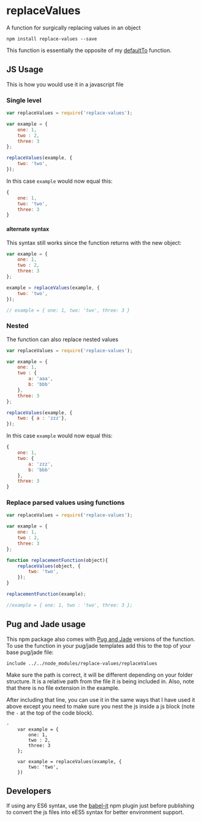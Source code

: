 # replaceValues

A function for surgically replacing values in an object

`````
npm install replace-values --save
`````

This function is essentially the opposite of my [defaultTo](https://www.npmjs.com/package/default-to) function.

## JS Usage

This is how you would use it in a javascript file

### Single level

`````js
var replaceValues = require('replace-values');

var example = {
    one: 1,
    two : 2,
    three: 3
};

replaceValues(example, {
    two: 'two',
});
`````

In this case `example` would now equal this:

`````js
{
    one: 1,
    two: 'two',
    three: 3
}
`````

#### alternate syntax

This syntax still works since the function returns with the new object:

````````````js
var example = {
    one: 1,
    two : 2,
    three: 3
};

example = replaceValues(example, {
    two: 'two',
});

// example = { one: 1, two: 'two', three: 3 }
````````````

### Nested

The function can also replace nested values

`````js
var replaceValues = require('replace-values');

var example = {
    one: 1,
    two : {
        a: 'aaa',
        b: 'bbb'
    },
    three: 3
};

replaceValues(example, {
    two: { a : 'zzz'},
});
`````

In this case `example` would now equal this:

`````js
{
    one: 1,
    two: {
        a: 'zzz',
        b: 'bbb'
    },
    three: 3
}
`````

### Replace parsed values using functions

`````js
var replaceValues = require('replace-values');

var example = {
    one: 1,
    two : 2,
    three: 3
};

function replacementFunction(object){
    replaceValues(object, {
        two: 'two',
    });
}

replacementFunction(example);

//example = { one: 1, two : 'two', three: 3 };
`````

## Pug and Jade usage

This npm package also comes with [Pug and Jade](https://pugjs.org/api/getting-started.html) versions of the function. To use the function in your pug/jade templates add this to the top of your base pug/jade file:

`````jade
include ../../node_modules/replace-values/replaceValues
`````

Make sure the path is correct, it will be different depending on your folder structure. It is a relative path from the file it is being included in. Also, note that there is no file extension in the example.

After including that line, you can use it in the same ways that I have used it above except you need to make sure you nest the js inside a js block (note the `-` at the top of the code block).

``````jade
-
    var example = {
        one: 1,
        two : 2,
        three: 3
    };

    var example = replaceValues(example, {
        two: 'two',
    })
``````


## Developers

If using any ES6 syntax, use the [babel-it](https://github.com/IonicaBizau/babel-it) npm plugin just before publishing to convert the js files into eES5 syntax for better environment support.
